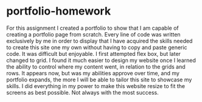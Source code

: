 # portfolio-homework
For this assignment I created a portfolio to show that I am capable of creating a portfolio page from scratch.  Every line of code was written exclusively by me in order to display that I have acquired the skills needed to create this site one my own without having to copy and paste generic code.  It was difficult but enjoyable. I first attempted flex box, but later changed to grid.  I found it much easier to design my website once I learned the ability to control where my content went, in relation to the grids and rows. It appears now, but was my abilities approve over time, and my portfolio expands, the more I will be able to tailor this site to showcase my skills. I did everything in my power to make this website resize to fit the screens as best possible.  Not always with the most success. 